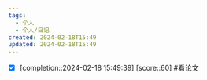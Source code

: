 ```yaml
---
tags:
  - 个人
  - 个人/日记
created: 2024-02-18T15:49
updated: 2024-02-18T15:49
---
```



- [x]  [completion::2024-02-18 15:49:39] [score::60] #看论文